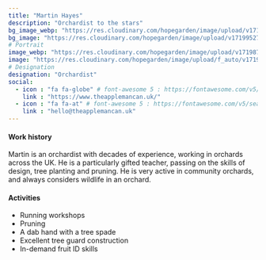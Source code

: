 ```yaml
---
title: "Martin Hayes"
description: "Orchardist to the stars"
bg_image_webp: "https://res.cloudinary.com/hopegarden/image/upload/v1719952740/title-poppy.webp"
bg_image: "https://res.cloudinary.com/hopegarden/image/upload/v1719952740/title-poppy.webp"
# Portrait
image_webp: "https://res.cloudinary.com/hopegarden/image/upload/v1719874616/martin-hayes-orchardist.webp"
image: "https://res.cloudinary.com/hopegarden/image/upload/f_auto/v1719874616/martin-hayes-orchardist.jpg"
# Designation
designation: "Orchardist"
social:
  - icon : "fa fa-globe" # font-awesome 5 : https://fontawesome.com/v5/search
    link : "https://www.theapplemancan.uk/"
  - icon : "fa fa-at" # font-awesome 5 : https://fontawesome.com/v5/search
    link : "hello@theapplemancan.uk"
---
```


#### Work history
Martin is an orchardist with decades of experience, working in orchards across the UK. He is a particularly gifted teacher, passing on the skills of design, tree planting and pruning. He is very active in community orchards, and always considers wildlife in an orchard.

#### Activities
* Running workshops
* Pruning
* A dab hand with a tree spade
* Excellent tree guard construction
* In-demand fruit ID skills 
